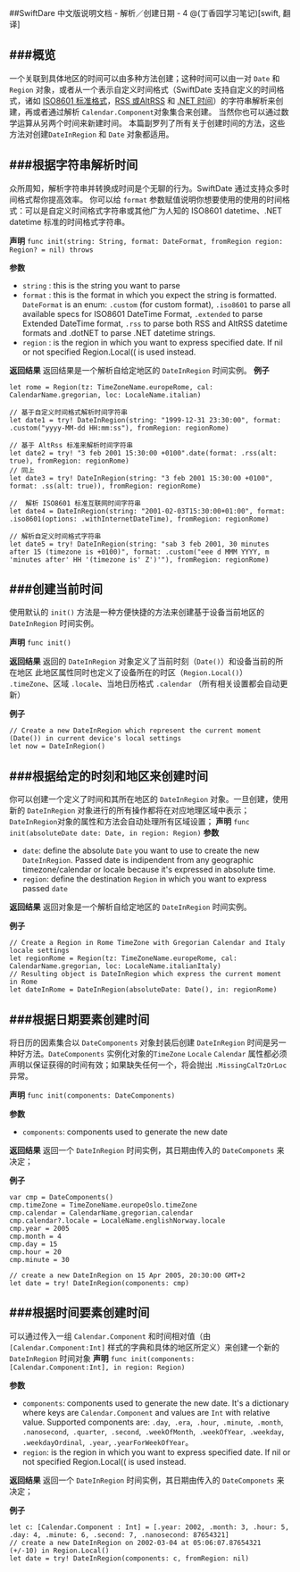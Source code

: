 ##SwiftDare 中文版说明文档 - 解析／创建日期 - 4
@(丁香园学习笔记)[swift, 翻译]

###概览
----
一个关联到具体地区的时间可以由多种方法创建；这种时间可以由一对 `Date` 和 `Region` 对象，或者从一个表示自定义时间格式（SwiftDate 支持自定义的时间格式，诸如 [ISO8601 标准格式](https://en.wikipedia.org/wiki/ISO_8601)，[RSS 或AltRSS](https://validator.w3.org/feed/docs/rss2.html) 和 [.NET 时间](https://msdn.microsoft.com/en-us/library/az4se3k1%28v=vs.110%29.aspx)）的字符串解析来创建，再或者通过解析 `Calendar.Component`对象集合来创建。
当然你也可以通过数学运算从另两个时间来新建时间。
本篇副罗列了所有关于创建时间的方法，这些方法对创建`DateInRegion` 和 `Date` 对象都适用。
  
    
###根据字符串解析时间
----
众所周知，解析字符串并转换成时间是个无聊的行为。SwiftDate 通过支持众多时间格式帮你提高效率。
你可以给 `format` 参数赋值说明你想要使用的使用的时间格式：可以是自定义时间格式字符串或其他广为人知的 ISO8601 datetime、.NET datetime 标准的时间格式字符串。

**声明**
`func init(string: String, format: DateFormat, fromRegion region: Region? = nil) throws`

**参数**
+ `string` : this is the string you want to parse
+ `format` :  this is the format in which you expect the string is formatted. `DateFormat` is an enum: `.custom` (for custom format), `.iso8601` to parse all available specs for ISO8601 DateTime Format, `.extended` to parse Extended DateTime format, `.rss` to parse both RSS and AltRSS datetime formats and .dotNET to parse .NET datetime strings.
+ `region` : is the region in which you want to express specified date. If nil or not specified Region.Local(( is used instead.

**返回结果**
返回结果是一个解析自给定地区的 `DateInRegion` 时间实例。 
**例子**
```
let rome = Region(tz: TimeZoneName.europeRome, cal: CalendarName.gregorian, loc: LocaleName.italian)

// 基于自定义时间格式解析时间字符串
let date1 = try! DateInRegion(string: "1999-12-31 23:30:00", format: .custom("yyyy-MM-dd HH:mm:ss"), fromRegion: regionRome)

// 基于 AltRss 标准来解析时间字符串
let date2 = try! "3 feb 2001 15:30:00 +0100".date(format: .rss(alt: true), fromRegion: regionRome)
// 同上
let date3 = try! DateInRegion(string: "3 feb 2001 15:30:00 +0100", format: .ss(alt: true)), fromRegion: regionRome)

//  解析 ISO8601 标准互联网时间字符串
let date4 = DateInRegion(string: "2001-02-03T15:30:00+01:00", format: .iso8601(options: .withInternetDateTime), fromRegion: regionRome)

// 解析自定义时间格式字符串
let date5 = try! DateInRegion(string: "sab 3 feb 2001, 30 minutes after 15 (timezone is +0100)", format: .custom("eee d MMM YYYY, m 'minutes after' HH '(timezone is' Z')'"), fromRegion: regionRome)
```

###创建当前时间
---
使用默认的 `init()` 方法是一种方便快捷的方法来创建基于设备当前地区的 `DateInRegion` 时间实例。

**声明**
`func init()`

**返回结果**
返回的 `DateInRegion` 对象定义了当前时刻（`Date()`）和设备当前的所在地区 此地区属性同时也定义了设备所在的时区（`Region.Local()`） `.timeZone`、区域  `.locale`、当地日历格式 `.calendar` （所有相关设置都会自动更新）

**例子**
```
// Create a new DateInRegion which represent the current moment (Date()) in current device's local settings
let now = DateInRegion()
```


###根据给定的时刻和地区来创建时间
---
你可以创建一个定义了时间和其所在地区的 `DateInRegion` 对象。一旦创建，使用新的 `DateInRegion` 对象进行的所有操作都将在对应地理区域中表示；`DateInRegion`对象的属性和方法会自动处理所有区域设置；
**声明**
`func init(absoluteDate date: Date, in region: Region)`
**参数**
+ ``date``: define the absolute `Date` you want to use to create the new `DateInRegion`. Passed date is indipendent from any geographic timezone/calendar or locale because it's expressed in absolute time.
+ ``region``: define the destination `Region` in which you want to express passed `date`

**返回结果**
返回对象是一个解析自给定地区的 `DateInRegion` 时间实例。 

**例子**

```
// Create a Region in Rome TimeZone with Gregorian Calendar and Italy locale settings
let regionRome = Region(tz: TimeZoneName.europeRome, cal: CalendarName.gregorian, loc: LocaleName.italianItaly)
// Resulting object is DateInRegion which express the current moment in Rome
let dateInRome = DateInRegion(absoluteDate: Date(), in: regionRome)
```

###根据日期要素创建时间
---

将日历的因素集合以 `DateComponents` 对象封装后创建 `DateInRegion` 时间是另一种好方法。`DateComponents` 实例化对象的`TimeZone` `Locale` `Calendar`  属性都必须声明以保证获得的时间有效；如果缺失任何一个，将会抛出 `.MissingCalTzOrLoc` 异常。

**声明**
`func init(components: DateComponents)`

**参数**
+ ``components``: components used to generate the new date

**返回结果**
返回一个 `DateInRegion` 时间实例，其日期由传入的 `DateComponets` 来决定；

**例子**

```
var cmp = DateComponents()
cmp.timeZone = TimeZoneName.europeOslo.timeZone
cmp.calendar = CalendarName.gregorian.calendar
cmp.calendar?.locale = LocaleName.englishNorway.locale
cmp.year = 2005
cmp.month = 4
cmp.day = 15
cmp.hour = 20
cmp.minute = 30

// create a new DateInRegion on 15 Apr 2005, 20:30:00 GMT+2
let date = try! DateInRegion(components: cmp)
```

###根据时间要素创建时间
---
可以通过传入一组 `Calendar.Component` 和时间相对值（由`[Calendar.Component:Int]` 样式的字典和具体的地区所定义）来创建一个新的 `DateInRegion` 时间对象
**声明**
``func init(components: [Calendar.Component:Int], in region: Region)``

**参数**
+ `components`: components used to generate the new date. It's a dictionary where keys are `Calendar.Component` and values are `Int` with relative value. Supported components are: `.day`,` .era`,` .hour`,` .minute`,` .month`,` .nanosecond`,` .quarter`,` .second`,` .weekOfMonth`,` .weekOfYear`,` .weekday`,` .weekdayOrdinal`,` .year`, `.yearForWeekOfYear`。
+ ``region``: is the region in which you want to express specified date. If nil or not specified Region.Local(( is used instead.

**返回结果**
返回一个 `DateInRegion` 时间实例，其日期由传入的 `DateComponets` 来决定；

**例子**

```
let c: [Calendar.Component : Int] = [.year: 2002, .month: 3, .hour: 5, .day: 4, .minute: 6, .second: 7, .nanosecond: 87654321]
// create a new DateInRegion on 2002-03-04 at 05:06:07.87654321 (+/-10) in Region.Local()
let date = try! DateInRegion(components: c, fromRegion: nil)
```
